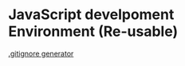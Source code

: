 # JavaScript develpoment Environment (Re-usable)

[.gitignore generator](https://www.toptal.com/developers/gitignore)